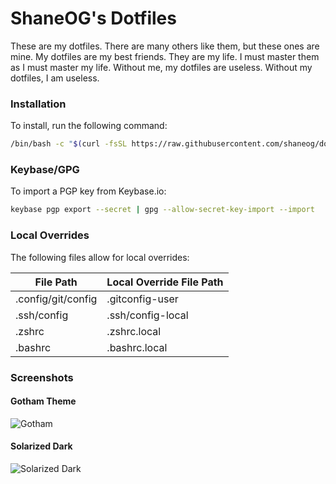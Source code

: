 # ShaneOG's Dotfiles

These are my dotfiles. There are many others like them, but these ones are mine. My dotfiles are my best friends. They are my life. I must master them as I must master my life. Without me, my dotfiles are useless. Without my dotfiles, I am useless.

### Installation

To install, run the following command:

```sh
/bin/bash -c "$(curl -fsSL https://raw.githubusercontent.com/shaneog/dotfiles/HEAD/script/bootstrap)"
```

### Keybase/GPG

To import a PGP key from Keybase.io:

```sh
keybase pgp export --secret | gpg --allow-secret-key-import --import
```

### Local Overrides

The following files allow for local overrides:

| File Path | Local Override File Path |
| ------------- | ------------- |
| .config/git/config  | .gitconfig-user |
| .ssh/config  | .ssh/config-local  |
| .zshrc  | .zshrc.local  |
| .bashrc  | .bashrc.local  |


### Screenshots

#### Gotham Theme
![Gotham](http://i.imgur.com/XzBeOlz.png)

#### Solarized Dark
![Solarized Dark](http://i.imgur.com/A5VCt8K.png)


